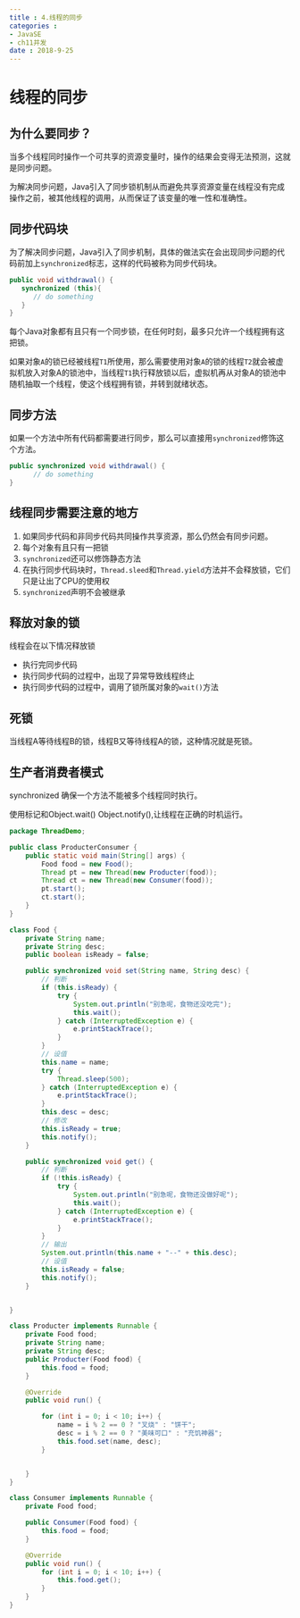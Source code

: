 ```yaml
---
title : 4.线程的同步
categories : 
- JavaSE
- ch11并发
date : 2018-9-25
---
```


# 线程的同步

## 为什么要同步？

当多个线程同时操作一个可共享的资源变量时，操作的结果会变得无法预测，这就是同步问题。

为解决同步问题，Java引入了同步锁机制从而避免共享资源变量在线程没有完成操作之前，被其他线程的调用，从而保证了该变量的唯一性和准确性。

## 同步代码块

为了解决同步问题，Java引入了同步机制，具体的做法实在会出现同步问题的代码前加上`synchronized`标志，这样的代码被称为同步代码块。

```java
public void withdrawal() {
   synchronized (this){
      // do something
   }
}
```

每个Java对象都有且只有一个同步锁，在任何时刻，最多只允许一个线程拥有这把锁。

如果对象`A`的锁已经被线程`T1`所使用，那么需要使用对象`A`的锁的线程`T2`就会被虚拟机放入对象A的锁池中，当线程`T1`执行释放锁以后，虚拟机再从对象A的锁池中随机抽取一个线程，使这个线程拥有锁，并转到就绪状态。

## 同步方法

如果一个方法中所有代码都需要进行同步，那么可以直接用`synchronized`修饰这个方法。

```java
public synchronized void withdrawal() {
      // do something
}
```

## 线程同步需要注意的地方

1. 如果同步代码和非同步代码共同操作共享资源，那么仍然会有同步问题。
2. 每个对象有且只有一把锁
3. `synchronized`还可以修饰静态方法
4. 在执行同步代码块时，`Thread.sleed`和`Thread.yield`方法并不会释放锁，它们只是让出了CPU的使用权
5. `synchronized`声明不会被继承

## 释放对象的锁

线程会在以下情况释放锁

- 执行完同步代码
- 执行同步代码的过程中，出现了异常导致线程终止
- 执行同步代码的过程中，调用了锁所属对象的`wait()`方法

## 死锁

当线程A等待线程B的锁，线程B又等待线程A的锁，这种情况就是死锁。

## 生产者消费者模式

synchronized 确保一个方法不能被多个线程同时执行。

使用标记和Object.wait() Object.notify(),让线程在正确的时机运行。

```java
package ThreadDemo;

public class ProducterConsumer {
    public static void main(String[] args) {
        Food food = new Food();
        Thread pt = new Thread(new Producter(food));
        Thread ct = new Thread(new Consumer(food));
        pt.start();
        ct.start();
    }
}

class Food {
    private String name;
    private String desc;
    public boolean isReady = false;

    public synchronized void set(String name, String desc) {
        // 判断
        if (this.isReady) {
            try {
                System.out.println("别急呢，食物还没吃完");
                this.wait();
            } catch (InterruptedException e) {
                e.printStackTrace();
            }
        }
        // 设值
        this.name = name;
        try {
            Thread.sleep(500);
        } catch (InterruptedException e) {
            e.printStackTrace();
        }
        this.desc = desc;
        // 修改
        this.isReady = true;
        this.notify();
    }

    public synchronized void get() {
        // 判断
        if (!this.isReady) {
            try {
                System.out.println("别急呢，食物还没做好呢");
                this.wait();
            } catch (InterruptedException e) {
                e.printStackTrace();
            }
        }
        // 输出
        System.out.println(this.name + "--" + this.desc);
        // 设值
        this.isReady = false;
        this.notify();
    }


}

class Producter implements Runnable {
    private Food food;
    private String name;
    private String desc;
    public Producter(Food food) {
        this.food = food;
    }

    @Override
    public void run() {

        for (int i = 0; i < 10; i++) {
            name = i % 2 == 0 ? "叉烧" : "饼干";
            desc = i % 2 == 0 ? "美味可口" : "充饥神器";
            this.food.set(name, desc);
        }


    }
}

class Consumer implements Runnable {
    private Food food;

    public Consumer(Food food) {
        this.food = food;
    }

    @Override
    public void run() {
        for (int i = 0; i < 10; i++) {
            this.food.get();
        }
    }
}
```

